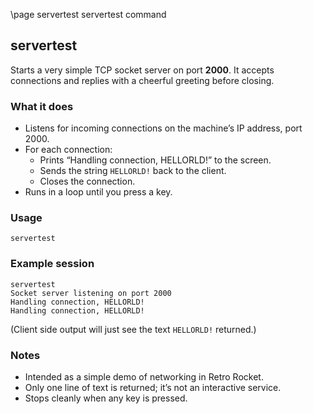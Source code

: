 \page servertest servertest command

## servertest

Starts a very simple TCP socket server on port **2000**.
It accepts connections and replies with a cheerful greeting before closing.

### What it does
- Listens for incoming connections on the machine’s IP address, port 2000.
- For each connection:
  - Prints “Handling connection, HELLORLD!” to the screen.
  - Sends the string `HELLORLD!` back to the client.
  - Closes the connection.
- Runs in a loop until you press a key.

### Usage
```
servertest
```

### Example session
```
servertest
Socket server listening on port 2000
Handling connection, HELLORLD!
Handling connection, HELLORLD!
```

(Client side output will just see the text `HELLORLD!` returned.)

### Notes
- Intended as a simple demo of networking in Retro Rocket.
- Only one line of text is returned; it’s not an interactive service.
- Stops cleanly when any key is pressed.

